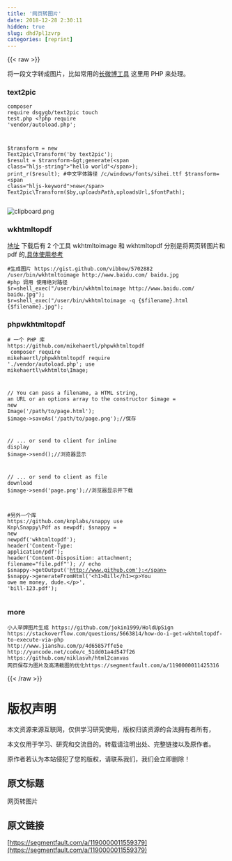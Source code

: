```yaml
---
title: '网页转图片' 
date: 2018-12-28 2:30:11
hidden: true
slug: dhd7pl1zvrp
categories: [reprint]
---
```


{{< raw >}}

                    
<p>将一段文字转成图片，比如常用的<a href="http://www.changweibo.com" rel="nofollow noreferrer" target="_blank">长微博工具</a> 这里用 PHP 来处理。</p>
<h3 id="articleHeader0">text2pic</h3>
<div class="widget-codetool" style="display:none;">
      <div class="widget-codetool--inner">
      <span class="selectCode code-tool" data-toggle="tooltip" data-placement="top" title="" data-original-title="全选"></span>
      <span type="button" class="copyCode code-tool" data-toggle="tooltip" data-placement="top" data-clipboard-text="composer require dsgygb/text2pic
touch test.php
<?php
require 'vendor/autoload.php';

$transform = new Text2pic\Transform('by text2pic');
$result = $transform->generate(&quot;hello world&quot;);
print_r($result);
#中文字体路径 /c/windows/fonts/sihei.ttf
$transform=new Text2pic\Transform($by,$uploadsPath,$uploadsUrl,$fontPath);" title="" data-original-title="复制"></span>
      <span type="button" class="saveToNote code-tool" data-toggle="tooltip" data-placement="top" title="" data-original-title="放进笔记"></span>
      </div>
      </div><pre class="javascript hljs"><code class="js">composer <span class="hljs-built_in">require</span> dsgygb/text2pic
touch test.php
&lt;?php
<span class="hljs-built_in">require</span> <span class="hljs-string">'vendor/autoload.php'</span>;

$transform = <span class="hljs-keyword">new</span> Text2pic\Transform(<span class="hljs-string">'by text2pic'</span>);
$result = $transform-&gt;generate(<span class="hljs-string">"hello world"</span>);
print_r($result);
#中文字体路径 /c/windows/fonts/sihei.ttf
$transform=<span class="hljs-keyword">new</span> Text2pic\Transform($by,$uploadsPath,$uploadsUrl,$fontPath);</code></pre>
<p><span class="img-wrap"><img data-src="/img/bVWFho?w=659&amp;h=1151" src="https://static.alili.tech/img/bVWFho?w=659&amp;h=1151" alt="clipboard.png" title="clipboard.png" style="cursor: pointer;"></span></p>
<h3 id="articleHeader1">wkhtmltopdf</h3>
<p><a href="https://wkhtmltopdf.org/downloads.html" rel="nofollow noreferrer" target="_blank">地址</a> 下载后有 2 个工具 wkhtmltoimage 和 wkhtmltopdf 分别是将网页转图片和pdf 的,<a href="http://blog.csdn.net/qq_14873105/article/details/51394026" rel="nofollow noreferrer" target="_blank">具体使用参考</a></p>
<div class="widget-codetool" style="display:none;">
      <div class="widget-codetool--inner">
      <span class="selectCode code-tool" data-toggle="tooltip" data-placement="top" title="" data-original-title="全选"></span>
      <span type="button" class="copyCode code-tool" data-toggle="tooltip" data-placement="top" data-clipboard-text="#生成图片 https://gist.github.com/vibbow/5702882
/user/bin/wkhtmltoimage http://www.baidu.com/ baidu.jpg
#php 调用 使用绝对路径
$r=shell_exec(&quot;/user/bin/wkhtmltoimage http://www.baidu.com/ baidu.jpg&quot;);
$r=shell_exec(&quot;/user/bin/wkhtmltoimage -q {$filename}.html {$filename}.jpg&quot;);
" title="" data-original-title="复制"></span>
      <span type="button" class="saveToNote code-tool" data-toggle="tooltip" data-placement="top" title="" data-original-title="放进笔记"></span>
      </div>
      </div><pre class="javascript hljs"><code class="js">#生成图片 https:<span class="hljs-comment">//gist.github.com/vibbow/5702882</span>
/user/bin/wkhtmltoimage http:<span class="hljs-comment">//www.baidu.com/ baidu.jpg</span>
#php 调用 使用绝对路径
$r=shell_exec(<span class="hljs-string">"/user/bin/wkhtmltoimage http://www.baidu.com/ baidu.jpg"</span>);
$r=shell_exec(<span class="hljs-string">"/user/bin/wkhtmltoimage -q {$filename}.html {$filename}.jpg"</span>);
</code></pre>
<h3 id="articleHeader2">phpwkhtmltopdf</h3>
<div class="widget-codetool" style="display:none;">
      <div class="widget-codetool--inner">
      <span class="selectCode code-tool" data-toggle="tooltip" data-placement="top" title="" data-original-title="全选"></span>
      <span type="button" class="copyCode code-tool" data-toggle="tooltip" data-placement="top" data-clipboard-text="# 一个 PHP 库 https://github.com/mikehaertl/phpwkhtmltopdf  
composer require mikehaertl/phpwkhtmltopdf
require './vendor/autoload.php';
use mikehaertl\wkhtmlto\Image;

// You can pass a filename, a HTML string, an URL or an options array to the constructor
$image = new Image('/path/to/page.html');
$image->saveAs('/path/to/page.png');//保存

// ... or send to client for inline display
$image->send();//浏览器显示

// ... or send to client as file download
$image->send('page.png');//浏览器显示并下载

#另外一个库 https://github.com/knplabs/snappy
use Knp\Snappy\Pdf as newpdf; 
$snappy = new newpdf('wkhtmltopdf');
header('Content-Type: application/pdf');
header('Content-Disposition: attachment; filename=&quot;file.pdf&quot;');
// echo $snappy->getOutput('http://www.github.com');
$snappy->generateFromHtml('<h1>Bill</h1><p>You owe me money, dude.</p>', 'bill-123.pdf');
" title="" data-original-title="复制"></span>
      <span type="button" class="saveToNote code-tool" data-toggle="tooltip" data-placement="top" title="" data-original-title="放进笔记"></span>
      </div>
      </div><pre class="javascript hljs"><code class="js"># 一个 PHP 库 https:<span class="hljs-comment">//github.com/mikehaertl/phpwkhtmltopdf  </span>
composer <span class="hljs-built_in">require</span> mikehaertl/phpwkhtmltopdf
<span class="hljs-built_in">require</span> <span class="hljs-string">'./vendor/autoload.php'</span>;
use mikehaertl\wkhtmlto\Image;

<span class="hljs-comment">// You can pass a filename, a HTML string, an URL or an options array to the constructor</span>
$image = <span class="hljs-keyword">new</span> Image(<span class="hljs-string">'/path/to/page.html'</span>);
$image-&gt;saveAs(<span class="hljs-string">'/path/to/page.png'</span>);<span class="hljs-comment">//保存</span>

<span class="hljs-comment">// ... or send to client for inline display</span>
$image-&gt;send();<span class="hljs-comment">//浏览器显示</span>

<span class="hljs-comment">// ... or send to client as file download</span>
$image-&gt;send(<span class="hljs-string">'page.png'</span>);<span class="hljs-comment">//浏览器显示并下载</span>

#另外一个库 https:<span class="hljs-comment">//github.com/knplabs/snappy</span>
use Knp\Snappy\Pdf <span class="hljs-keyword">as</span> newpdf; 
$snappy = <span class="hljs-keyword">new</span> newpdf(<span class="hljs-string">'wkhtmltopdf'</span>);
header(<span class="hljs-string">'Content-Type: application/pdf'</span>);
header(<span class="hljs-string">'Content-Disposition: attachment; filename="file.pdf"'</span>);
<span class="hljs-comment">// echo $snappy-&gt;getOutput('http://www.github.com');</span>
$snappy-&gt;generateFromHtml(<span class="hljs-string">'&lt;h1&gt;Bill&lt;/h1&gt;&lt;p&gt;You owe me money, dude.&lt;/p&gt;'</span>, <span class="hljs-string">'bill-123.pdf'</span>);
</code></pre>
<h3 id="articleHeader3">more</h3>
<div class="widget-codetool" style="display:none;">
      <div class="widget-codetool--inner">
      <span class="selectCode code-tool" data-toggle="tooltip" data-placement="top" title="" data-original-title="全选"></span>
      <span type="button" class="copyCode code-tool" data-toggle="tooltip" data-placement="top" data-clipboard-text="小人举牌图片生成 https://github.com/jokin1999/HoldUpSign
https://stackoverflow.com/questions/5663814/how-do-i-get-wkhtmltopdf-to-execute-via-php 
http://www.jianshu.com/p/4d65857ffe5e
http://yuncode.net/code/c_51dd01a4d547f26
https://github.com/niklasvh/html2canvas 
网页保存为图片及高清截图的优化https://segmentfault.com/a/1190000011425316" title="" data-original-title="复制"></span>
      <span type="button" class="saveToNote code-tool" data-toggle="tooltip" data-placement="top" title="" data-original-title="放进笔记"></span>
      </div>
      </div><pre class="javascript hljs"><code class="js">小人举牌图片生成 https:<span class="hljs-comment">//github.com/jokin1999/HoldUpSign</span>
https:<span class="hljs-comment">//stackoverflow.com/questions/5663814/how-do-i-get-wkhtmltopdf-to-execute-via-php </span>
http:<span class="hljs-comment">//www.jianshu.com/p/4d65857ffe5e</span>
http:<span class="hljs-comment">//yuncode.net/code/c_51dd01a4d547f26</span>
https:<span class="hljs-comment">//github.com/niklasvh/html2canvas </span>
网页保存为图片及高清截图的优化https:<span class="hljs-comment">//segmentfault.com/a/1190000011425316</span></code></pre>

                
{{< /raw >}}

# 版权声明
本文资源来源互联网，仅供学习研究使用，版权归该资源的合法拥有者所有，

本文仅用于学习、研究和交流目的。转载请注明出处、完整链接以及原作者。

原作者若认为本站侵犯了您的版权，请联系我们，我们会立即删除！

## 原文标题
网页转图片

## 原文链接
[https://segmentfault.com/a/1190000011559379](https://segmentfault.com/a/1190000011559379)

